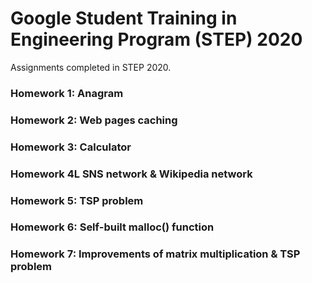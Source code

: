# Google Student Training in Engineering Program (STEP) 2020

Assignments completed in STEP 2020.

### Homework 1: Anagram

### Homework 2: Web pages caching

### Homework 3: Calculator

### Homework 4L SNS network & Wikipedia network

### Homework 5: TSP problem

### Homework 6: Self-built malloc() function

### Homework 7: Improvements of matrix multiplication & TSP problem
